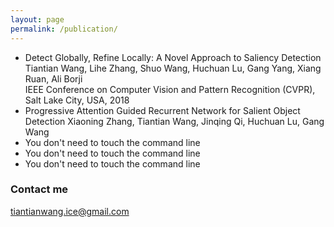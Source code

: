 ```yaml
---
layout: page
permalink: /publication/
---
```


- Detect Globally, Refine Locally: A Novel Approach to Saliency Detection
  Tiantian Wang, Lihe Zhang, Shuo Wang, Huchuan Lu, Gang Yang, Xiang Ruan, Ali Borji  
  IEEE Conference on Computer Vision and Pattern Recognition (CVPR), Salt Lake City, USA, 2018 
- Progressive Attention Guided Recurrent Network for Salient Object Detection
  Xiaoning Zhang, Tiantian Wang, Jinqing Qi, Huchuan Lu, Gang Wang
- You don't need to touch the command line
- You don't need to touch the command line
- You don't need to touch the command line

### Contact me

[tiantianwang.ice@gmail.com](mailto:tiantianwang.ice@gmail.com)
